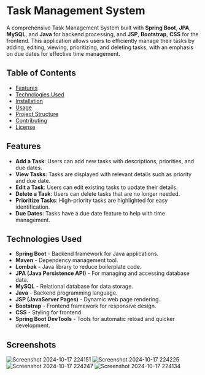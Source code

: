 # Task Management System

A comprehensive Task Management System built with **Spring Boot**, **JPA**, **MySQL**, and **Java** for backend processing, and **JSP**, **Bootstrap**, **CSS** for the frontend. This application allows users to efficiently manage their tasks by adding, editing, viewing, prioritizing, and deleting tasks, with an emphasis on due dates for effective time management.

## Table of Contents
- [Features](#features)
- [Technologies Used](#technologies-used)
- [Installation](#installation)
- [Usage](#usage)
- [Project Structure](#project-structure)
- [Contributing](#contributing)
- [License](#license)

## Features

- **Add a Task**: Users can add new tasks with descriptions, priorities, and due dates.
- **View Tasks**: Tasks are displayed with relevant details such as priority and due date.
- **Edit a Task**: Users can edit existing tasks to update their details.
- **Delete a Task**: Users can delete tasks that are no longer needed.
- **Prioritize Tasks**: High-priority tasks are highlighted for easy identification.
- **Due Dates**: Tasks have a due date feature to help with time management.

## Technologies Used

- **Spring Boot** - Backend framework for Java applications.
- **Maven** - Dependency management tool.
- **Lombok** - Java library to reduce boilerplate code.
- **JPA (Java Persistence API)** - For managing and accessing database data.
- **MySQL** - Relational database for data storage.
- **Java** - Backend programming language.
- **JSP (JavaServer Pages)** - Dynamic web page rendering.
- **Bootstrap** - Frontend framework for responsive design.
- **CSS** - Styling for frontend.
- **Spring Boot DevTools** - Tools for automatic reload and quicker development.

## Screenshots

![Screenshot 2024-10-17 224151](https://github.com/user-attachments/assets/ac9b8b39-d7b9-45e1-a7e8-583d56d60d60)
![Screenshot 2024-10-17 224225](https://github.com/user-attachments/assets/3f0b3936-3efb-4184-9056-13fdd36a9a27)
![Screenshot 2024-10-17 224247](https://github.com/user-attachments/assets/45c5e1c8-5b8a-4aef-908d-9457684a9145)
![Screenshot 2024-10-17 224134](https://github.com/user-attachments/assets/fc367025-9201-4f55-92ba-618eb0506bc5)
